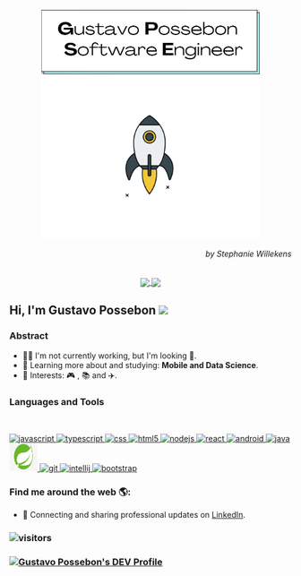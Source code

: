 <p align="center">
  <a href="#">
    <img align="center" width="390" src="signature.jpg" />
  </a>
  <a href="#">
    <img align="center" width="390" src="rocket.gif" />
	
  </a>
  <h6 align="right">by Stephanie Willekens</h6>
</p>

<p align="center">
  <a href="https://github.com/anuraghazra/github-readme-stats">
    <img
      align="center"
      src="https://github-readme-stats.vercel.app/api/top-langs/?username=possebas&layout=compact&theme=radical"
    />
  </a>
  <a href="https://github.com/anuraghazra/github-readme-stats">
    <img
      align="center"
      height="165"
      src="https://github-readme-stats.vercel.app/api?username=possebas&count_private=true&show_icons=true&custom_title=Github%20Status&theme=radical"
    />
  </a>
</p>

## Hi, I'm Gustavo Possebon <img src="https://raw.githubusercontent.com/iampavangandhi/iampavangandhi/master/gifs/Hi.gif" width="30px"></h2> 

### Abstract

- 👨‍💻 I'm not currently working, but I'm looking 👀.
- 🌱 Learning more about and studying: **Mobile and Data Science**.
- 💙 Interests: 🎮 ,  📚 and ✈️.

### Languages and Tools

<br/>

<p align="left">
  <a
    href="https://developer.mozilla.org/en-US/docs/Web/JavaScript"
    target="_blank" >
    <img
      src="https://devicons.github.io/devicon/devicon.git/icons/javascript/javascript-original.svg"
      alt="javascript"
      width="50"
      height="50"
    />
  </a>
  <a href="https://www.typescriptlang.org/" target="_blank">
    <img
      src="https://devicons.github.io/devicon/devicon.git/icons/typescript/typescript-original.svg"
      alt="typescript"
      width="50"
      height="50"
    />
  </a>
  <a
    href="https://developer.mozilla.org/en-US/docs/Glossary/CSS"
    target="_blank" >
    <img
      src="https://devicons.github.io/devicon/devicon.git/icons/css3/css3-plain-wordmark.svg"
      alt="css"
      width="50"
      height="50"
    />
  </a>
  <a
    href="https://developer.mozilla.org/en-US/docs/Glossary/HTML"
    target="_blank" >
    <img
      src="https://devicons.github.io/devicon/devicon.git/icons/html5/html5-plain-wordmark.svg"
      alt="html5"
      width="50"
      height="50"
    />
  </a>
    <a href="https://nodejs.org" target="_blank">
    <img
      src="https://devicons.github.io/devicon/devicon.git/icons/nodejs/nodejs-original-wordmark.svg"
      alt="nodejs"
      width="50"
      height="50"
    />
  </a>
  <a href="https://reactjs.org/" target="_blank">
    <img
      src="https://devicons.github.io/devicon/devicon.git/icons/react/react-original-wordmark.svg"
      alt="react"
      width="50"
      height="50"
    />
  </a>
  <a href="https://www.android.com/" target="_blank">
    <img
      src="https://devicons.github.io/devicon/devicon.git/icons/android/android-original-wordmark.svg"
      alt="android"
      width="50"
      height="50"
    />
  </a>
  <a href="https://www.java.com/en/" target="_blank">
    <img
      alt="java"
      src="https://devicons.github.io/devicon/devicon.git/icons/java/java-original-wordmark.svg"
      width="50"
      height="50"
    />
  </a>
  <a href="https://spring.io/" target="_blank">
    <img
      src="spring.jpg"
      alt="spring"
      width="50"
      height="50"
    />
  </a>
  <a href="https://git-scm.com/" target="_blank">
    <img
      src="https://devicons.github.io/devicon/devicon.git/icons/git/git-original-wordmark.svg"
      alt="git"
      width="50"
      height="50"
    />
  </a>
  <a href="https://www.jetbrains.com/idea/" target="_blank">
    <img
      src="https://devicons.github.io/devicon/devicon.git/icons/intellij/intellij-plain-wordmark.svg"
      alt="intellij"
      width="50"
      height="50"
    />
  </a>
  <a href="https://getbootstrap.com/" target="_blank">
    <img
      src="https://devicons.github.io/devicon/devicon.git/icons/bootstrap/bootstrap-plain-wordmark.svg"
      alt="bootstrap"
      width="50"
      height="50"
    />
  </a>
</p>

### Find me around the web 🌎:

- 💼 Connecting and sharing professional updates on <a href="https://www.linkedin.com/in/gustavopossebon/">LinkedIn</a>.

### ![visitors](https://visitor-badge.glitch.me/badge?page_id=Possebas)
### [![Gustavo Possebon's DEV Profile](https://d2fltix0v2e0sb.cloudfront.net/dev-badge.svg)](https://dev.to/possebas)

